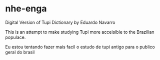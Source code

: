 # nhe-enga
Digital Version of Tupi Dictionary by Eduardo Navarro

This is an attempt to make studying Tupi more acceisible to the Brazilian populace.

Eu estou tentando fazer mais facil o estudo de tupi antigo para o publico geral do brasil